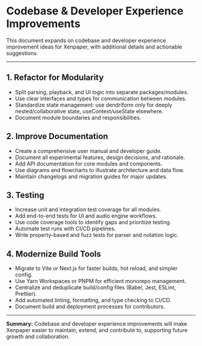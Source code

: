 # Codebase & Developer Experience Improvements

This document expands on codebase and developer experience improvement ideas for Xenpaper, with additional details and actionable suggestions.

---

## 1. Refactor for Modularity
- Split parsing, playback, and UI logic into separate packages/modules.
- Use clear interfaces and types for communication between modules.
- Standardize state management: use dendriform only for deeply nested/collaborative state, useContext/useState elsewhere.
- Document module boundaries and responsibilities.

## 2. Improve Documentation
- Create a comprehensive user manual and developer guide.
- Document all experimental features, design decisions, and rationale.
- Add API documentation for core modules and components.
- Use diagrams and flowcharts to illustrate architecture and data flow.
- Maintain changelogs and migration guides for major updates.

## 3. Testing
- Increase unit and integration test coverage for all modules.
- Add end-to-end tests for UI and audio engine workflows.
- Use code coverage tools to identify gaps and prioritize testing.
- Automate test runs with CI/CD pipelines.
- Write property-based and fuzz tests for parser and notation logic.

## 4. Modernize Build Tools
- Migrate to Vite or Next.js for faster builds, hot reload, and simpler config.
- Use Yarn Workspaces or PNPM for efficient monorepo management.
- Centralize and deduplicate build/config files (Babel, Jest, ESLint, Prettier).
- Add automated linting, formatting, and type checking to CI/CD.
- Document build and deployment processes for contributors.

---

**Summary:**
Codebase and developer experience improvements will make Xenpaper easier to maintain, extend, and contribute to, supporting future growth and collaboration.
